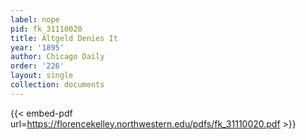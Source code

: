 ```yaml
---
label: nope
pid: fk_31110020
title: Altgeld Denies It
year: '1895'
author: Chicago Daily
order: '226'
layout: single
collection: documents
---
```



{{< embed-pdf url=https://florencekelley.northwestern.edu/pdfs/fk_31110020.pdf >}}